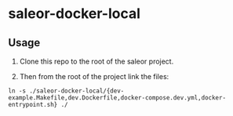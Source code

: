 # saleor-docker-local

## Usage

1. Clone this repo to the root of the saleor project.

2. Then from the root of the project link the files:

``` shell
ln -s ./saleor-docker-local/{dev-example.Makefile,dev.Dockerfile,docker-compose.dev.yml,docker-entrypoint.sh} ./
```
